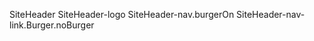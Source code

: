SiteHeader
SiteHeader-logo
    SiteHeader-nav.burgerOn
        SiteHeader-nav-link.Burger.noBurger
            
        